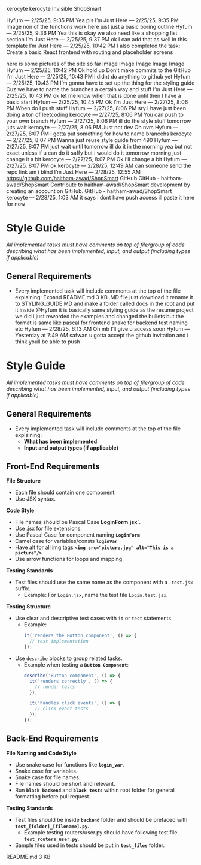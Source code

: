 kerocyte
kerocyte
Invisible
ShopSmart

Hyfum — 2/25/25, 9:35 PM
Yea pls
I’m Just Here — 2/25/25, 9:35 PM
Image
non of the functions work here just just a basic boring outline
Hyfum — 2/25/25, 9:36 PM
Yea this is okay we also need like  a shopping list section
I’m Just Here — 2/25/25, 9:37 PM
ok I can add that as well in this template
I’m Just Here — 2/25/25, 10:42 PM
I also completed the task: Create a basic React frontend with routing and placeholder screens


here is some pictures of the site so far
Image
Image
Image
Image
Image
Hyfum — 2/25/25, 10:42 PM
Ok hold up
Don’t make commits to the GitHub
I’m Just Here — 2/25/25, 10:43 PM
i didnt do anything to github yet
Hyfum — 2/25/25, 10:43 PM
I’m gonna have to set up the thing for the styling guide
Cuz we have to name the branches a certain way and stuff
I’m Just Here — 2/25/25, 10:43 PM
ok let me know when that is done until then I have a basic start
Hyfum — 2/25/25, 10:45 PM
Ok
I’m Just Here — 2/27/25, 8:06 PM
When do I push stuff
Hyfum — 2/27/25, 8:06 PM
sry i have just been doing a ton of leetcoding
kerocyte — 2/27/25, 8:06 PM
You can push to your own branch
Hyfum — 2/27/25, 8:06 PM
ill do the style stuff tomorrow
juts wait
kerocyte — 2/27/25, 8:06 PM
Just not dev
Oh nvm
Hyfum — 2/27/25, 8:07 PM
i gotta put something for how to name brancehs
kerocyte — 2/27/25, 8:07 PM
Wanna just reuse style guide from 490
Hyfum — 2/27/25, 8:07 PM
just wait until tomorrow ill do it in the morning
yea but not exact
unless if u can do it saffy
but i would do it tomorrow morning
just change it a bit
kerocyte — 2/27/25, 8:07 PM
Ok I’ll change a bit
Hyfum — 2/27/25, 8:07 PM
ok
kerocyte — 2/28/25, 12:49 AM
can someone send the repo link
am i blind
I’m Just Here — 2/28/25, 12:55 AM
https://github.com/haitham-awad/ShopSmart
GitHub
GitHub - haitham-awad/ShopSmart
Contribute to haitham-awad/ShopSmart development by creating an account on GitHub.
GitHub - haitham-awad/ShopSmart
kerocyte — 2/28/25, 1:03 AM
it says i dont have push access
ill paste it here for now
# Style Guide

*All implemented tasks must have comments on top of file/group of code describing what has been implemented, input, and output (including types if applicable)*

## General Requirements
 - Every implemented task will include comments at the top of the file explaining:
Expand
README.md
3 KB
.MD file
just download it
rename it to STYLING_GUIDE.MD
and make a folder called docs in the root
and put it inside
@Hyfum
it is basically same styling guide as the resume project we did
i just reworded the examples and changed the bullets
but the format is same
like pascal for frontend
snake for backend
test naming etc
Hyfum — 2/28/25, 6:13 AM
Oh mb I’ll give u access soon
Hyfum — Yesterday at 7:49 AM
safwan u gotta accept the github invitation
and i think youll be able to push
﻿
# Style Guide

*All implemented tasks must have comments on top of file/group of code describing what has been implemented, input, and output (including types if applicable)*

## General Requirements
 - Every implemented task will include comments at the top of the file explaining:
   - **What has been implemented**
   - **Input and output types (if applicable)**

## Front-End Requirements
  
**File Structure**
- Each file should contain one component.
- Use JSX syntax.

**Code Style**
- File names should be Pascal Case **LoginForm.jsx`**.
- Use .jsx for file extensions.
- Use Pascal Case for component naming **`LoginForm`**
- Camel case for variables/consts **`loginVar`**
- Have alt for all img tags **`<img src="picture.jpg" alt="This is a picture"/>`**
- Use arrow functions for loops and mapping.

**Testing Standards**
- Test files should use the same name as the component with a `.test.jsx` suffix.
  - Example: For `Login.jsx`, name the test file `Login.test.jsx`.

**Testing Structure**
- Use clear and descriptive test cases with `it` or `test` statements.
  - Example:
    ```javascript
    it('renders the Button component', () => {
      // test implementation 
    });
    ```
- Use `describe` blocks to group related tasks.
  - Example when testing a **`Button Component`**:
    ```javascript
    describe('Button component', () => {
      it('renders correctly', () => {
        // render tests 
      });

      it('handles click events', () => {
        // click event tests
      });
    });
    ```

## Back-End Requirements

**File Naming and Code Style**
- Use snake case for functions like **`login_var`**.
- Snake case for variables.
- Snake case for file names.
- File names should be short and relevant.
- Run **`black backend`** and **`black tests`** within root folder for general formatting before pull request.

**Testing Standards**
- Test files should be inside **`backend`** folder and should be prefaced with **`test_[folder]_[filename].py`**.
   - Example testing routers/user.py should have following test file **`test_routers_user.py`**.
- Sample files used in tests should be put in **`test_files`** folder.

  
README.md
3 KB
